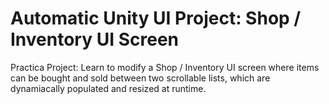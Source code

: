 # Automatic Unity UI Project: Shop / Inventory UI Screen

Practica Project: Learn to modify a Shop / Inventory UI screen where items can be bought and sold between two scrollable lists, which are dynamiacally populated and resized at runtime. 
